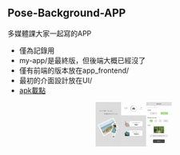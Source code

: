 ## Pose-Background-APP

多媒體課大家一起寫的APP
- 僅為記錄用
- my-app/是最終版，但後端大概已經沒了
- 僅有前端的版本放在app_frontend/
- 最初的介面設計放在UI/
- [apk載點](https://drive.google.com/file/d/1d2I0xDEwWY8pKdZCBY7v1Hex2JqPL0eo/view?usp=sharing)  

<center>
  <img src="https://raw.githubusercontent.com/Charl0tte19/Pose-Background-APP/master/UI/00_loading.png" width="10%"/><img src="https://raw.githubusercontent.com/Charl0tte19/Pose-Background-APP/master/UI/01_index.png" width="10%"/><img src="https://raw.githubusercontent.com/Charl0tte19/Pose-Background-APP/master/UI/03_by_photo.png" width="10%"/>
</center>
